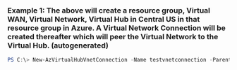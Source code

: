 ### Example 1: The above will create a resource group, Virtual WAN, Virtual Network, Virtual Hub in Central US in that resource group in Azure. A Virtual Network Connection will be created thereafter which will peer the Virtual Network to the Virtual Hub. (autogenerated)
```powershell
PS C:\> New-AzVirtualHubVnetConnection -Name testvnetconnection -ParentResourceName westushub -RemoteVirtualNetwork $remoteVirtualNetwork -ResourceGroupName testRG
```

